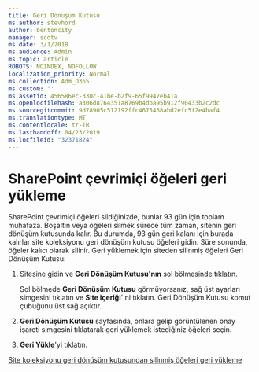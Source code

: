 ```yaml
---
title: Geri Dönüşüm Kutusu
ms.author: stevhord
author: bentoncity
manager: scotv
ms.date: 3/1/2018
ms.audience: Admin
ms.topic: article
ROBOTS: NOINDEX, NOFOLLOW
localization_priority: Normal
ms.collection: Adm_O365
ms.custom: ''
ms.assetid: 456586ec-330c-41be-b2f9-65f9947eb41a
ms.openlocfilehash: a306d8764351a8769b4dba95b912f90433b2c2dc
ms.sourcegitcommit: 9d78905c512192ffc4675468abd2efc5f2e4baf4
ms.translationtype: MT
ms.contentlocale: tr-TR
ms.lasthandoff: 04/23/2019
ms.locfileid: "32371824"
---
```

# <a name="restore-items-in-sharepoint-online"></a>SharePoint çevrimiçi öğeleri geri yükleme

SharePoint çevrimiçi öğeleri sildiğinizde, bunlar 93 gün için toplam muhafaza. Boşaltın veya öğeleri silmek sürece tüm zaman, sitenin geri dönüşüm kutusunda kalır. Bu durumda, 93 gün geri kalanı için burada kalırlar site koleksiyonu geri dönüşüm kutusu öğeleri gidin. Süre sonunda, öğeler kalıcı olarak silinir. Geri yüklemek için siteden silinmiş öğeleri Geri Dönüşüm Kutusu:
  
1. Sitesine gidin ve **Geri Dönüşüm Kutusu'nın** sol bölmesinde tıklatın. 
    
    Sol bölmede **Geri Dönüşüm Kutusu** görmüyorsanız, sağ üst ayarları simgesini tıklatın ve **Site içeriği**' ni tıklatın. Geri Dönüşüm Kutusu komut çubuğunu üst sağ açıktır.
    
2. **Geri Dönüşüm Kutusu** sayfasında, onlara gelip görüntülenen onay işareti simgesini tıklatarak geri yüklemek istediğiniz öğeleri seçin. 
    
3. **Geri Yükle**'yi tıklatın.
    
[Site koleksiyonu geri dönüşüm kutusundan silinmiş öğeleri geri yükleme](https://go.microsoft.com/fwlink/?linkid=866439)
  

